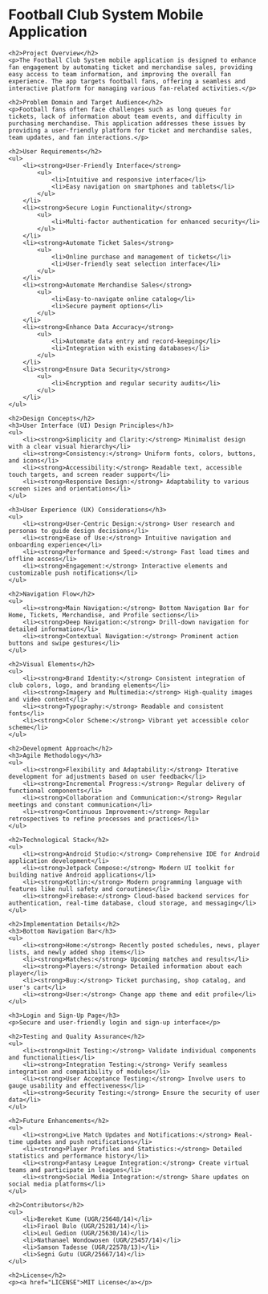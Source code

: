<!DOCTYPE html>
<html lang="en">
<head>
    <meta charset="UTF-8">
    <meta name="viewport" content="width=device-width, initial-scale=1.0">
    <title>Football Club System Mobile Application</title>
</head>
<body>
    <h1>Football Club System Mobile Application</h1>

    <h2>Project Overview</h2>
    <p>The Football Club System mobile application is designed to enhance fan engagement by automating ticket and merchandise sales, providing easy access to team information, and improving the overall fan experience. The app targets football fans, offering a seamless and interactive platform for managing various fan-related activities.</p>

    <h2>Problem Domain and Target Audience</h2>
    <p>Football fans often face challenges such as long queues for tickets, lack of information about team events, and difficulty in purchasing merchandise. This application addresses these issues by providing a user-friendly platform for ticket and merchandise sales, team updates, and fan interactions.</p>

    <h2>User Requirements</h2>
    <ul>
        <li><strong>User-Friendly Interface</strong>
            <ul>
                <li>Intuitive and responsive interface</li>
                <li>Easy navigation on smartphones and tablets</li>
            </ul>
        </li>
        <li><strong>Secure Login Functionality</strong>
            <ul>
                <li>Multi-factor authentication for enhanced security</li>
            </ul>
        </li>
        <li><strong>Automate Ticket Sales</strong>
            <ul>
                <li>Online purchase and management of tickets</li>
                <li>User-friendly seat selection interface</li>
            </ul>
        </li>
        <li><strong>Automate Merchandise Sales</strong>
            <ul>
                <li>Easy-to-navigate online catalog</li>
                <li>Secure payment options</li>
            </ul>
        </li>
        <li><strong>Enhance Data Accuracy</strong>
            <ul>
                <li>Automate data entry and record-keeping</li>
                <li>Integration with existing databases</li>
            </ul>
        </li>
        <li><strong>Ensure Data Security</strong>
            <ul>
                <li>Encryption and regular security audits</li>
            </ul>
        </li>
    </ul>

    <h2>Design Concepts</h2>
    <h3>User Interface (UI) Design Principles</h3>
    <ul>
        <li><strong>Simplicity and Clarity:</strong> Minimalist design with a clear visual hierarchy</li>
        <li><strong>Consistency:</strong> Uniform fonts, colors, buttons, and icons</li>
        <li><strong>Accessibility:</strong> Readable text, accessible touch targets, and screen reader support</li>
        <li><strong>Responsive Design:</strong> Adaptability to various screen sizes and orientations</li>
    </ul>

    <h3>User Experience (UX) Considerations</h3>
    <ul>
        <li><strong>User-Centric Design:</strong> User research and personas to guide design decisions</li>
        <li><strong>Ease of Use:</strong> Intuitive navigation and onboarding experience</li>
        <li><strong>Performance and Speed:</strong> Fast load times and offline access</li>
        <li><strong>Engagement:</strong> Interactive elements and customizable push notifications</li>
    </ul>

    <h2>Navigation Flow</h2>
    <ul>
        <li><strong>Main Navigation:</strong> Bottom Navigation Bar for Home, Tickets, Merchandise, and Profile sections</li>
        <li><strong>Deep Navigation:</strong> Drill-down navigation for detailed information</li>
        <li><strong>Contextual Navigation:</strong> Prominent action buttons and swipe gestures</li>
    </ul>

    <h2>Visual Elements</h2>
    <ul>
        <li><strong>Brand Identity:</strong> Consistent integration of club colors, logo, and branding elements</li>
        <li><strong>Imagery and Multimedia:</strong> High-quality images and video content</li>
        <li><strong>Typography:</strong> Readable and consistent fonts</li>
        <li><strong>Color Scheme:</strong> Vibrant yet accessible color scheme</li>
    </ul>

    <h2>Development Approach</h2>
    <h3>Agile Methodology</h3>
    <ul>
        <li><strong>Flexibility and Adaptability:</strong> Iterative development for adjustments based on user feedback</li>
        <li><strong>Incremental Progress:</strong> Regular delivery of functional components</li>
        <li><strong>Collaboration and Communication:</strong> Regular meetings and constant communication</li>
        <li><strong>Continuous Improvement:</strong> Regular retrospectives to refine processes and practices</li>
    </ul>

    <h2>Technological Stack</h2>
    <ul>
        <li><strong>Android Studio:</strong> Comprehensive IDE for Android application development</li>
        <li><strong>Jetpack Compose:</strong> Modern UI toolkit for building native Android applications</li>
        <li><strong>Kotlin:</strong> Modern programming language with features like null safety and coroutines</li>
        <li><strong>Firebase:</strong> Cloud-based backend services for authentication, real-time database, cloud storage, and messaging</li>
    </ul>

    <h2>Implementation Details</h2>
    <h3>Bottom Navigation Bar</h3>
    <ul>
        <li><strong>Home:</strong> Recently posted schedules, news, player lists, and newly added shop items</li>
        <li><strong>Matches:</strong> Upcoming matches and results</li>
        <li><strong>Players:</strong> Detailed information about each player</li>
        <li><strong>Buy:</strong> Ticket purchasing, shop catalog, and user's cart</li>
        <li><strong>User:</strong> Change app theme and edit profile</li>
    </ul>

    <h3>Login and Sign-Up Page</h3>
    <p>Secure and user-friendly login and sign-up interface</p>

    <h2>Testing and Quality Assurance</h2>
    <ul>
        <li><strong>Unit Testing:</strong> Validate individual components and functionalities</li>
        <li><strong>Integration Testing:</strong> Verify seamless integration and compatibility of modules</li>
        <li><strong>User Acceptance Testing:</strong> Involve users to gauge usability and effectiveness</li>
        <li><strong>Security Testing:</strong> Ensure the security of user data</li>
    </ul>

    <h2>Future Enhancements</h2>
    <ul>
        <li><strong>Live Match Updates and Notifications:</strong> Real-time updates and push notifications</li>
        <li><strong>Player Profiles and Statistics:</strong> Detailed statistics and performance history</li>
        <li><strong>Fantasy League Integration:</strong> Create virtual teams and participate in leagues</li>
        <li><strong>Social Media Integration:</strong> Share updates on social media platforms</li>
    </ul>

    <h2>Contributors</h2>
    <ul>
        <li>Bereket Kume (UGR/25648/14)</li>
        <li>Firaol Bulo (UGR/25281/14)</li>
        <li>Leul Gedion (UGR/25630/14)</li>
        <li>Nathanael Wondowosen (UGR/25457/14)</li>
        <li>Samson Tadesse (UGR/22578/13)</li>
        <li>Segni Gutu (UGR/25667/14)</li>
    </ul>

    <h2>License</h2>
    <p><a href="LICENSE">MIT License</a></p>
</body>
</html>
